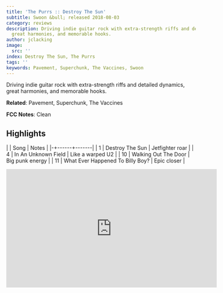 ```yaml
---
title: 'The Purrs :: Destroy The Sun'
subtitle: Swoon &bull; released 2018-08-03
category: reviews
description: Driving indie guitar rock with extra-strength riffs and detailed dynamics,
  great harmonies, and memorable hooks.
author: jclacking
image:
  src: ''
index: Destroy The Sun, The Purrs
tags: ''
keywords: Pavement, Superchunk, The Vaccines, Swoon
---
```

Driving indie guitar rock with extra-strength riffs and detailed dynamics, great harmonies, and memorable hooks.<!--more-->

**Related**: Pavement, Superchunk, The Vaccines

**FCC Notes**: Clean

## Highlights

| | Song | Notes |
|-+------+-------|
| 1 | Destroy The Sun | Jetfighter roar |
| 4 | In An Unknown Field | Like a warped U2 |
| 10 | Walking Out The Door | Big punk energy |
| 11 | What Ever Happened To Billy Boy? | Epic closer |

<div class="tlo-detail-video"><iframe width="560" height="315" src="https://www.youtube.com/embed/ftbWYFbNF00" frameborder="0" allow="autoplay; encrypted-media" allowfullscreen></iframe></div>

